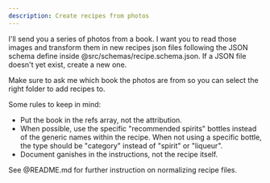 ```yaml
---
description: Create recipes from photos
---
```


I'll send you a series of photos from a book. I want you to read those images and transform them in new recipes json files following the JSON schema define inside @src/schemas/recipe.schema.json. If a JSON file doesn't yet exist, create a new one.

Make sure to ask me which book the photos are from so you can select the right folder to add recipes to.

Some rules to keep in mind:

- Put the book in the refs array, not the attribution.
- When possible, use the specific "recommended spirits" bottles instead of the generic names within the recipe. When not using a specific bottle, the type should be "category" instead of "spirit" or "liqueur".
- Document ganishes in the instructions, not the recipe itself.

See @README.md for further instruction on normalizing recipe files.
